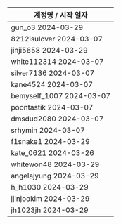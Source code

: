 | 계정명 / 시작 일자|
|--------|
| gun_o3 2024-03-29 |
| 8212isulover 2024-03-07 |
| jinji5658 2024-03-29 |
| white112314 2024-03-07 |
| silver7136 2024-03-07 |
| kane4524 2024-03-07 |
| bemyself_1007 2024-03-07 |
| poontastik 2024-03-07 |
| dmsdud2080 2024-03-07 |
| srhymin 2024-03-07 |
| f1snake1 2024-03-29 |
| kate_0621 2024-03-26 |
| whitewon48 2024-03-29 |
| angelajyung 2024-03-29 |
| h_h1030 2024-03-29 |
| jjinjookim 2024-03-29 |
| jh1023jh 2024-03-29 |
